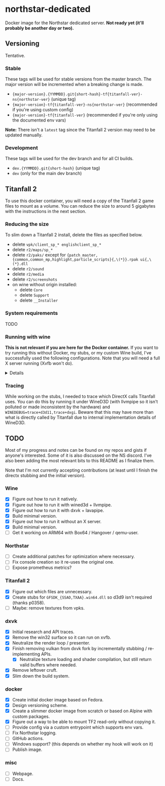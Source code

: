 # northstar-dedicated

Docker image for the Northstar dedicated server. **Not ready yet (it'll probably be another day or two).**

## Versioning

Tentative.

### Stable

These tags will be used for stable versions from the master branch. The major version will be incremented when a breaking change is made.

- `{major-version}.{YYMMDD}.git{short-hash}-tf{titanfall-ver}-ns{northstar-ver}` (unique tag)
- `{major-version}-tf{titanfall-ver}-ns{northstar-ver}` (recommended if you're using custom config)
- `{major-version}-tf{titanfall-ver}` (recommended if you're only using the documented env vars)

**Note:** There isn't a `latest` tag since the Titanfall 2 version may need to be updated manually.

### Development

These tags will be used for the dev branch and for all CI builds.

- `dev.{YYMMDD}.git{short-hash}` (unique tag)
- `dev` (only for the main dev branch)

## Titanfall 2

To use this docker container, you will need a copy of the Titanfall 2 game files to mount as a volume. You can reduce the size to around 5 gigabytes with the instructions in the next section.

### Reducing the size

To slim down a Titanfall 2 install, delete the files as specified below.

- delete `vpk/client_sp_* englishclient_sp_*`
- delete `r2/maps/sp_*`
- delete `r2/paks/` except for `{patch_master,{common,common_mp,highlight,particle_scripts}{,\(*}}.rpak ui{,\(*}.dll`
- delete `r2/sound`
- delete `r2/media`
- delete `r2/screenshots`
- on wine without origin installed:
  - delete `Core`
  - delete `Support`
  - delete `__Installer`

### System requirements

TODO

### Running with wine

**This is not relevant if you are here for the Docker container.** If you want to try running this without Docker, my stubs, or my custom Wine build, I've successfully used the following configurations. Note that you will need a full X server running (Xvfb won't do).

<details><table><thead><tr><th colspan="2">Common</th></tr><tbody><tr><td colspan="2"><ul>
<li>Fedora 35</li>
<li>ext4 filesystem</li>
<li>Wine, either:<ul>
<li>Wine 7.0.0-rc2 (distro packages)</li>
<li><details><summary>Wine 7.0.0-rc2 (source)</summary>
<pre><code>dnf install kernel-devel mingw64-gcc gnutls-devel libjpeg-turbo-devel libpng-devel mesa-libGL-devel libunwind-devel xorg-x11-server-devel mesa-libOSMesa-devel
mkdir wine-build wine-pkg
pushd wine-build
../wine/configure --enable-win64 --without-alsa --without-capi --without-coreaudio --without-cups --without-dbus --without-fontconfig --without-freetype --without-gettext --without-gphoto --without-gssapi --without-gstreamer --without-netapi --without-krb5 --without-ldap --without-openal --without-opencl --without-oss --without-pcap --without-pulse --without-sane --without-sdl --without-udev --without-usb --without-v4l2 --without-vkd3d --without-vulkan --without-xcomposite --without-xcursor --without-xfixes --without-xinput --without-xinput2 --without-xrandr --without-xinerama --without-xshape --without-xshm --without-xxf86vm --with-x
make -j4
popd
make -C wine-build install DESTDIR=$PWD/wine-pkg</pre></code>
</details></li>
</ul></li>
<li>X11 (so DirectX context creation doesn't fail) (Xvfb won't usually work for a few reasons)/li>
<li>Titanfall 2 (just copied game files, no need to install)</li>
<li>Northstar 1.1.2</li>
<li>Mesa 21.3.2 (distro packages)</li>
<li><code>WINEARCH=win64</code></li>
<li><code>WINEDEBUG=-all</code></li>
</ul></td></tr><tr><th colspan="2">Either:</th></tr><tr><td width="50%" valign="top"><ul>
<li>libGL (distro packages)</li>
<li>WineD3D (built-in)</li>
<li><code>LIBGL_ALWAYS_SOFTWARE=1</code></li>
<li><code>GALLIUM_DRIVER=llvmpipe</code></li>
</ul></td><td width="50%" valign="top"><ul>
<li>Vulkan (distro packages)</li>
<li>DXVK 1.9.2</li>
<li><code>VULKAN_ICD_FILENAMES=/usr/share/vulkan/icd.d/lvp_icd.x86_64.json</code></li>
</ul><p>
<b>Note:</b> DXVK will always use your physical adapter instead of lavapipe if you have one present unless you patch <a href="https://github.com/doitsujin/dxvk/blob/94674ac45e8a4618c00519e04b254de76aad35a2/src/dxvk/dxvk_device_filter.cpp#L33">this check</a>.
</p></td></tr></tbody></table></details>

### Tracing

While working on the stubs, I needed to trace which DirectX calls Titanfall uses. You can do this by running it under WineD3D (with llvmpipe so it isn't polluted or made inconsistent by the hardware) and `WINEDEBUG=trace+d3d11,trace+dxgi`. Beware that this may have more than what is directly called by Titanfall due to internal implementation details of WineD3D.

## TODO

Most of my progress and notes can be found on my repos and gists if anyone's interested. Some of it is also discussed on the NS discord. I've also been adding the most relevant bits to this README as I finalize them.

Note that I'm not currently accepting contributions (at least until I finish the directx stubbing and the initial version).

### Wine

- [X] Figure out how to run it natively.
- [X] Figure out how to run it with wined3d + llvmpipe.
- [X] Figure out how to run it with dxvk + lavapipe.
- [X] Build minimal version.
- [X] Figure out how to run it without an X server.
- [X] Build minimal version.
- [ ] Get it working on ARM64 with Box64 / Hangover / qemu-user.

### Northstar

- [ ] Create additional patches for optimization where necessary.
- [ ] Fix console creation so it re-uses the original one.
- [ ] Expose prometheus metrics?

### Titanfall 2

- [X] Figure out which files are unnecessary.
- [X] Create stubs for `GFSDK_{SSAO,TXAA}.win64.dll` so d3d9 isn't required (thanks p0358).
- [ ] Maybe: remove textures from vpks.

### dxvk

- [X] Initial research and API traces.
- [X] Remove the win32 surface so it can run on xvfb.
- [X] Neutralize the render loop / presenter.
- [X] Finish removing vulkan from dxvk fork by incrementally stubbing / re-implementing APIs.
  - [X] Neutralize texture loading and shader compilation, but still return valid buffers where needed.
- [X] Remove leftover cruft.
- [X] Slim down the build system.

### docker

- [X] Create initial docker image based on Fedora.
- [X] Design versioning scheme.
- [X] Create a slimmer docker image from scratch or based on Alpine with custom packages.
- [X] Figure out a way to be able to mount TF2 read-only without copying it.
- [ ] Provide config via a custom entrypoint which supports env vars.
- [ ] Fix Northstar logging.
- [ ] GitHub actions.
- [ ] Windows support? (this depends on whether my hook will work on it)
- [ ] Publish image.

### misc

- [ ] Webpage.
- [ ] Docs.
